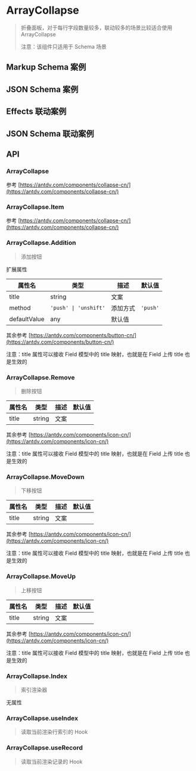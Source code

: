 # ArrayCollapse

> 折叠面板，对于每行字段数量较多，联动较多的场景比较适合使用 ArrayCollapse
>
> 注意：该组件只适用于 Schema 场景

## Markup Schema 案例

<dumi-previewer demoPath="guide/array-collapse/markup-schema" />

## JSON Schema 案例

<dumi-previewer demoPath="guide/array-collapse/json-schema" />

## Effects 联动案例

<dumi-previewer demoPath="guide/array-collapse/effects-markup-schema" />

## JSON Schema 联动案例

<dumi-previewer demoPath="guide/array-collapse/effects-json-schema" />

## API

### ArrayCollapse

参考 [https://antdv.com/components/collapse-cn/](https://antdv.com/components/collapse-cn/)

### ArrayCollapse.Item

参考 [https://antdv.com/components/collapse-cn/](https://antdv.com/components/collapse-cn/)

### ArrayCollapse.Addition

> 添加按钮

扩展属性

| 属性名       | 类型                  | 描述     | 默认值   |
| ------------ | --------------------- | -------- | -------- |
| title        | string                | 文案     |          |
| method       | `'push' \| 'unshift'` | 添加方式 | `'push'` |
| defaultValue | any                   | 默认值   |          |

其余参考 [https://antdv.com/components/button-cn/](https://antdv.com/components/button-cn/)

注意：title 属性可以接收 Field 模型中的 title 映射，也就是在 Field 上传 title 也是生效的

### ArrayCollapse.Remove

> 删除按钮

| 属性名 | 类型   | 描述 | 默认值 |
| ------ | ------ | ---- | ------ |
| title  | string | 文案 |        |

其余参考 [https://antdv.com/components/icon-cn/](https://antdv.com/components/icon-cn/)

注意：title 属性可以接收 Field 模型中的 title 映射，也就是在 Field 上传 title 也是生效的

### ArrayCollapse.MoveDown

> 下移按钮

| 属性名 | 类型   | 描述 | 默认值 |
| ------ | ------ | ---- | ------ |
| title  | string | 文案 |        |

其余参考 [https://antdv.com/components/icon-cn/](https://antdv.com/components/icon-cn/)

注意：title 属性可以接收 Field 模型中的 title 映射，也就是在 Field 上传 title 也是生效的

### ArrayCollapse.MoveUp

> 上移按钮

| 属性名 | 类型   | 描述 | 默认值 |
| ------ | ------ | ---- | ------ |
| title  | string | 文案 |        |

其余参考 [https://antdv.com/components/icon-cn/](https://antdv.com/components/icon-cn/)

注意：title 属性可以接收 Field 模型中的 title 映射，也就是在 Field 上传 title 也是生效的

### ArrayCollapse.Index

> 索引渲染器

无属性

### ArrayCollapse.useIndex

> 读取当前渲染行索引的 Hook

### ArrayCollapse.useRecord

> 读取当前渲染记录的 Hook
